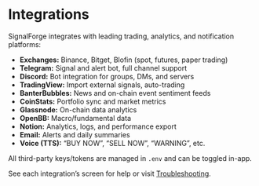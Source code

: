 # Integrations

SignalForge integrates with leading trading, analytics, and notification platforms:

- **Exchanges:** Binance, Bitget, Blofin (spot, futures, paper trading)
- **Telegram:** Signal and alert bot, full channel support
- **Discord:** Bot integration for groups, DMs, and servers
- **TradingView:** Import external signals, auto-trading
- **BanterBubbles:** News and on-chain event sentiment feeds
- **CoinStats:** Portfolio sync and market metrics
- **Glassnode:** On-chain data analytics
- **OpenBB:** Macro/fundamental data
- **Notion:** Analytics, logs, and performance export
- **Email:** Alerts and daily summaries
- **Voice (TTS):** “BUY NOW”, “SELL NOW”, “WARNING”, etc.

All third-party keys/tokens are managed in `.env` and can be toggled in-app.

See each integration’s screen for help or visit [Troubleshooting](troubleshooting.md).

